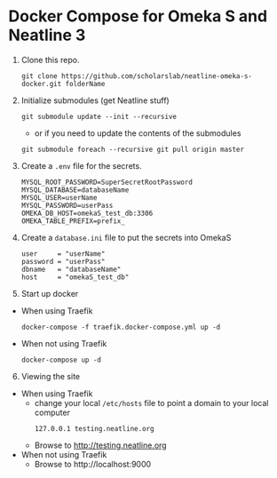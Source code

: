 # Docker Compose for Omeka S and Neatline 3

1. Clone this repo.

    `git clone https://github.com/scholarslab/neatline-omeka-s-docker.git folderName`

2. Initialize submodules (get Neatline stuff)

   `git submodule update --init --recursive`

   - or if you need to update the contents of the submodules

   `git submodule foreach --recursive git pull origin master`

3. Create a `.env` file for the secrets.

    ```
    MYSQL_ROOT_PASSWORD=SuperSecretRootPassword
    MYSQL_DATABASE=databaseName
    MYSQL_USER=userName
    MYSQL_PASSWORD=userPass
    OMEKA_DB_HOST=omekaS_test_db:3306
    OMEKA_TABLE_PREFIX=prefix_
    ```

4. Create a `database.ini` file to put the secrets into OmekaS

    ```
    user     = "userName"
    password = "userPass"
    dbname   = "databaseName"
    host     = "omekaS_test_db"
    ```

5. Start up docker
  - When using Traefik

    `docker-compose -f traefik.docker-compose.yml up -d`

  - When not using Traefik

    `docker-compose up -d`

6. Viewing the site
  - When using Traefik
    - change your local `/etc/hosts` file to point a domain to your local computer
      ```
      127.0.0.1 testing.neatline.org
      ```
    - Browse to http://testing.neatline.org
  - When not using Traefik
    - Browse to http://localhost:9000
